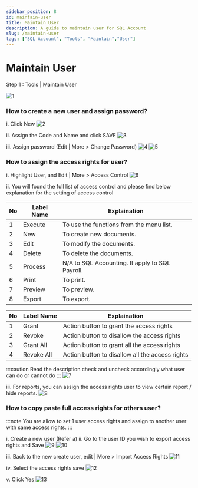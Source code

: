 ```yaml
---
sidebar_position: 8
id: maintain-user
title: Maintain User
description: A guide to maintain user for SQL Account
slug: /maintain-user
tags: ["SQL Account", "Tools", "Maintain","User"]
---
```


# Maintain User
Step 1 : Tools | Maintain User

![1](/img/tools/maintain-user/1.png)

### How to create a new user and assign password? 
i. Click New
![2](/img/tools/maintain-user/2.png)

ii. Assign the Code and Name and click SAVE
![3](/img/tools/maintain-user/3.png)

iii. Assign password (Edit | More > Change Password)
![4](/img/tools/maintain-user/4.png)
![5](/img/tools/maintain-user/5.png)

### How to assign the access rights for user? 
i. Highlight User, and Edit | More > Access Control
![6](/img/tools/maintain-user/6.png)

ii. You will found the full list of access control and please find below explanation for the setting
of access control

| No |  Label Name   |       Explaination                            |
|----|---------------|-----------------------------------------------|
|1   |Execute        |To use the functions from the menu list.       |
|2   |New            |To create new documents.                       |
|3   |Edit           |To modify the documents.                       |
|4   |Delete         |To delete the documents.                       |
|5   |Process        |N/A to SQL Accounting. It apply to SQL Payroll.|
|6   |Print          |To print.                                      |
|7   |Preview        |To preview.                                    |
|8   |Export         |To export.                                     |


| No |  Label Name   |       Explaination                            |
|----|---------------|-----------------------------------------------|
|1   |Grant          |Action button to grant the access rights       |
|2   |Revoke         |Action button to disallow the access rights    |
|3   |Grant All      |Action button to grant all the access rights   |
|4   |Revoke All     |Action button to disallow all the access rights|

:::caution
Read the description check and uncheck accordingly what user can do or cannot do
:::
![7](/img/tools/maintain-user/7.png)

iii. For reports, you can assign the access rights user to view certain report / hide reports.
![8](/img/tools/maintain-user/8.png)

### How to copy paste full access rights for others user?
:::note
You are allow to set 1 user access rights and assign to another user with same access rights.
:::

i. Create a new user (Refer a)
ii. Go to the user ID you wish to export access rights and Save
![9](/img/tools/maintain-user/9.png)
![10](/img/tools/maintain-user/10.png)

iii. Back to the new create user, edit | More > Import Access Rights
![11](/img/tools/maintain-user/11.png)

iv. Select the access rights save
![12](/img/tools/maintain-user/12.png)

v. Click Yes
![13](/img/tools/maintain-user/13.png)